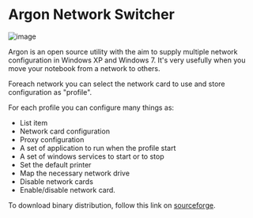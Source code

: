 # Argon Network Switcher

![image](https://user-images.githubusercontent.com/8819631/197363087-f7bdba11-10b1-409d-acf7-1e8886ede3fa.png)


Argon is an open source utility with the aim to supply multiple network configuration in Windows XP and Windows 7. It's very usefully when you move your notebook from a network to others.

Foreach network you can select the network card to use and store configuration as "profile".

For each profile you can configure many things as:

 - List item
 - Network card configuration
 - Proxy configuration
 - A set of application to run when the profile start
 - A set of windows services to start or to stop
 - Set the default printer
 - Map the necessary network drive
 - Disable network cards
 - Enable/disable network card.

To download binary distribution, follow this link on [sourceforge](http://sourceforge.net/projects/argonswitcher/).

